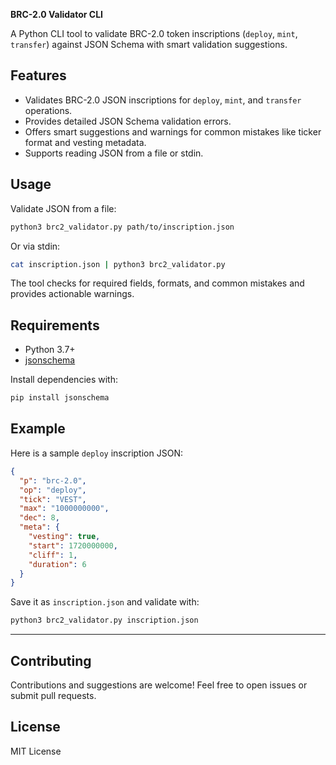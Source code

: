 **BRC-2.0 Validator CLI**

A Python CLI tool to validate BRC-2.0 token inscriptions (`deploy`, `mint`, `transfer`) against JSON Schema with smart validation suggestions.

## Features

- Validates BRC-2.0 JSON inscriptions for `deploy`, `mint`, and `transfer` operations.
- Provides detailed JSON Schema validation errors.
- Offers smart suggestions and warnings for common mistakes like ticker format and vesting metadata.
- Supports reading JSON from a file or stdin.

## Usage

Validate JSON from a file:

```bash
python3 brc2_validator.py path/to/inscription.json
````

Or via stdin:

```bash
cat inscription.json | python3 brc2_validator.py
```

The tool checks for required fields, formats, and common mistakes and provides actionable warnings.

## Requirements

* Python 3.7+
* [jsonschema](https://pypi.org/project/jsonschema/)

Install dependencies with:

```bash
pip install jsonschema
```

## Example

Here is a sample `deploy` inscription JSON:

```json
{
  "p": "brc-2.0",
  "op": "deploy",
  "tick": "VEST",
  "max": "1000000000",
  "dec": 8,
  "meta": {
    "vesting": true,
    "start": 1720000000,
    "cliff": 1,
    "duration": 6
  }
}
```

Save it as `inscription.json` and validate with:

```bash
python3 brc2_validator.py inscription.json
```

---

## Contributing

Contributions and suggestions are welcome! Feel free to open issues or submit pull requests.

## License

MIT License

```


